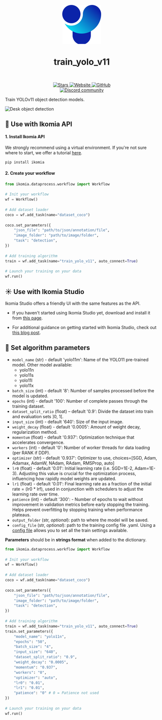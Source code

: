 <div align="center">
  <img src="images/icon.png" alt="Algorithm icon">
  <h1 align="center">train_yolo_v11</h1>
</div>
<br />
<p align="center">
    <a href="https://github.com/Ikomia-hub/train_yolo_v11">
        <img alt="Stars" src="https://img.shields.io/github/stars/Ikomia-hub/train_yolo_v11">
    </a>
    <a href="https://app.ikomia.ai/hub/">
        <img alt="Website" src="https://img.shields.io/website/http/app.ikomia.ai/en.svg?down_color=red&down_message=offline&up_message=online">
    </a>
    <a href="https://github.com/Ikomia-hub/train_yolo_v11/blob/main/LICENSE.md">
        <img alt="GitHub" src="https://img.shields.io/github/license/Ikomia-hub/train_yolo_v11.svg?color=blue">
    </a>    
    <br>
    <a href="https://discord.com/invite/82Tnw9UGGc">
        <img alt="Discord community" src="https://img.shields.io/badge/Discord-white?style=social&logo=discord">
    </a> 
</p>

Train YOLOv11 object detection models.

![Desk object detection](https://raw.githubusercontent.com/Ikomia-hub/train_yolo_v11/main/icons/output.jpg)

## :rocket: Use with Ikomia API

#### 1. Install Ikomia API

We strongly recommend using a virtual environment. If you're not sure where to start, we offer a tutorial [here](https://www.ikomia.ai/blog/a-step-by-step-guide-to-creating-virtual-environments-in-python).

```sh
pip install ikomia
```

#### 2. Create your workflow

```python
from ikomia.dataprocess.workflow import Workflow

# Init your workflow
wf = Workflow()    

# Add dataset loader
coco = wf.add_task(name="dataset_coco")

coco.set_parameters({
    "json_file": "path/to/json/annotation/file",
    "image_folder": "path/to/image/folder",
    "task": "detection",
}) 

# Add training algorithm
train = wf.add_task(name="train_yolo_v11", auto_connect=True)

# Launch your training on your data
wf.run()
```

## :sunny: Use with Ikomia Studio

Ikomia Studio offers a friendly UI with the same features as the API.

- If you haven't started using Ikomia Studio yet, download and install it from [this page](https://www.ikomia.ai/studio).

- For additional guidance on getting started with Ikomia Studio, check out [this blog post](https://www.ikomia.ai/blog/how-to-get-started-with-ikomia-studio).

## :pencil: Set algorithm parameters
- `model_name` (str) - default 'yolo11m': Name of the YOLO11 pre-trained model. Other model available:
    - yolo11n
    - yolo11s
    - yolo11l
    - yolo11x
- `batch_size` (int) - default '8': Number of samples processed before the model is updated.
- `epochs` (int) - default '100': Number of complete passes through the training dataset.
- `dataset_split_ratio` (float) – default '0.9': Divide the dataset into train and evaluation sets ]0, 1[.
- `input_size` (int) - default '640': Size of the input image.
- `weight_decay` (float) - default '0.0005': Amount of weight decay, regularization method.
- `momentum` (float) - default '0.937': Optimization technique that accelerates convergence.
- `workers` (int) - default '0': Number of worker threads for data loading (per RANK if DDP).
- `optimizer` (str) - default '0.937': Optimizer to use, choices=[SGD, Adam, Adamax, AdamW, NAdam, RAdam, RMSProp, auto]
- `lr0` (float) - default '0.01': Initial learning rate (i.e. SGD=1E-2, Adam=1E-3). Adjusting this value is crucial for the optimization process, influencing how rapidly model weights are updated.
- `lr1` (float) - default '0.01': Final learning rate as a fraction of the initial rate = (lr0 * lrf), used in conjunction with schedulers to adjust the learning rate over time.
- `patience` (int) - default '300': - Number of epochs to wait without improvement in validation metrics before early stopping the training. Helps prevent overfitting by stopping training when performance plateaus.
- `output_folder` (str, *optional*): path to where the model will be saved. 
- `config_file` (str, *optional*): path to the training config file .yaml. Using a [config file](https://github.com/ultralytics/ultralytics/blob/main/ultralytics/cfg/default.yaml) allows you to set all the train settings available. 

**Parameters** should be in **strings format**  when added to the dictionary.


```python
from ikomia.dataprocess.workflow import Workflow

# Init your workflow
wf = Workflow()    

# Add dataset loader
coco = wf.add_task(name="dataset_coco")

coco.set_parameters({
    "json_file": "path/to/json/annotation/file",
    "image_folder": "path/to/image/folder",
    "task": "detection",
}) 

# Add training algorithm
train = wf.add_task(name="train_yolo_v11", auto_connect=True)
train.set_parameters({
    "model_name": "yolo11n",
    "epochs": "50",
    "batch_size": "4",
    "input_size": "640",
    "dataset_split_ratio": "0.9",
    "weight_decay": "0.0005",
    "momentum": "0.937",
    "workers": "0",
    "optimizer": "auto",
    "lr0": "0.01",
    "lr1": "0.01",
    "patience": "0" # 0 = Patience not used
}) 

# Launch your training on your data
wf.run()
```

